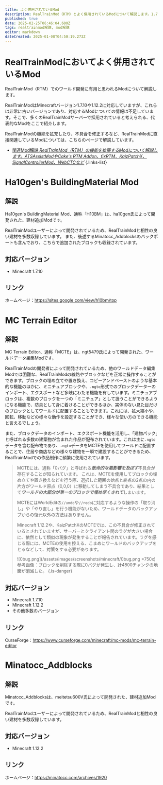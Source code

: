 ```yaml
---
title: よく併用されているMod
description: RealTrainMod（RTM）とよく併用されているModについて解説します。1.7.10や1.12.2のMinecraftでのワールド開発に便利なModを紹介。Ha10gen's Building Material Mod、MCTE、Minatocc_Addblocksなど
published: true
date: 2025-02-25T06:46:04.600Z
tags: realtrainmod解説, mod解説
editor: markdown
dateCreated: 2025-01-08T04:50:19.273Z
---
```


# RealTrainModにおいてよく併用されているMod
RealTrainMod（RTM）でのワールド開発に有用と思われるModについて解説します。

RealTrainModはMinecraftバージョン1.7.10や1.12.2に対応していますが、これらは非常に古いバージョンであり、対応するModについての情報は不足しています。そこで、多くのRealTrainModサーバーで採用されていると考えられる、代表的なModをここで紹介します。

RealTrainModの機能を拡充したり、不具合を修正するなど、RealTrainModに直接関連しているModについては、こちらのページで解説しています。
- [関連Mod解説 *RealTrainMod（RTM）の機能を拡張するModについて解説します。ATSAssistModやCake's RTM Addon、fixRTM、KaizPatchX、SignalControllerMod、WebCTCなど*](/ja/mod-usage)
{.links-list}

# Ha10gen's BuildingMaterial Mod

## 解説
Ha10gen's BuildingMaterial Mod、通称「H10BM」は、ha10gen氏によって開発された、建材追加Modです。

RealTrainModユーザーによって開発されているため、RealTrainModと相性の良い建材を多数収録しています。
また、後述するMinatocc_Addblocksのバックポートも含んでおり、こちらで追加されたブロックも収録されています。

## 対応バージョン
* Minecraft 1.7.10

## リンク
ホームページ：<a href="https://sites.google.com/view/h10bm/top" target="_blank">https://sites.google.com/view/h10bm/top</a>

# MC Terrain Editor

## 解説
MC Terrain Editor、通称「MCTE」は、ngt5479氏によって開発された、ワールドデータ編集Modです。

RealTrainModの開発者によって開発されているため、他のワールドデータ編集Modでは困難な、RealTrainModの線路やブロックなどを正常に操作することができます。ブロックの埋め立てや置き換え、コピーアンドペーストのような基本的な機能のほかに、ミニチュアブロックや、`.ngto`形式でのブロックデーターのインポート、エクスポートなど多岐にわたる機能を有しています。ミニチュアブロックは、複数のブロックを一つの「ミニチュア」として扱うことができるようになる機能で、防具として身に着けることができるほか、実体のない見た目だけのブロックとしてワールドに配置することもできます。これには、拡大縮小や、回転、移動などの様々な動作を設定することができ、様々な使い方のできる機能と言えるでしょう。

また、ブロックデータのインポート、エクスポート機能を活用し、「建物パック」と呼ばれる多数の建築物が含まれた作品が配布されています。これは主に`.ngto`データを含む配布物であり、`.ngto`データをMCTEを使用してワールドに配置することで、住居や商店などの様々な建物を一瞬で建設することができるため、RealTrainModでの作品制作に頻繁に使用されています。

> MCTEには、通称「0バグ」と呼ばれる***致命的な悪影響を及ぼす***不具合が存在することが知られています。
> これは、MCTEを使用してブロックの埋め立てや置き換えなどを行う際、選択した範囲の始点と終点の2点の内の片方がワールド原点（0,0,0）に移動してしまう不具合であり、結果として***ワールドの大部分が単一のブロックで埋め尽くされて***しまいます。
> 
> MCTEにはWorldEditの`//undo`や`//redo`に対応するような操作の「取り消し」や「やり直し」を行う機能がないため、ワールドデータのバックアップからの復元以外の方法はありません。
> 
> Minecraft 1.12.2や、KaizPatchXのMCTEでは、この不具合が修正されているとされていますが、サーバーとクライアント間のラグが大きい場合に、依然として類似の現象が発生することが報告されています。ラグを感じる際には、MCTEの使用を控える、こまめにワールドのバックアップをとるなどして、対策をする必要があります。
> 
> ![0bug.png](/assets/images/screenshots/minecraft/0bug.png =750x)
> 参考画像：ブロックを削除する際に0バグが発生し、計4800チャンクの地面が消滅した。
{.is-danger}

## 対応バージョン
* Minecraft 1.7.10
* Minecraft 1.12.2
* その他多数のバージョン

## リンク
CurseForge：<a href="https://www.curseforge.com/minecraft/mc-mods/mc-terrain-editor" target="_blank">https://www.curseforge.com/minecraft/mc-mods/mc-terrain-editor</a>

# Minatocc_Addblocks

## 解説
Minatocc_Addblocksは、meitetsu600V氏によって開発された、建材追加Modです。

RealTrainModユーザーによって開発されているため、RealTrainModと相性の良い建材を多数収録しています。

## 対応バージョン
* Minecraft 1.12.2

## リンク
ホームページ：<a href="https://minatocc.com/archives/1920" target="_blank">https://minatocc.com/archives/1920</a>